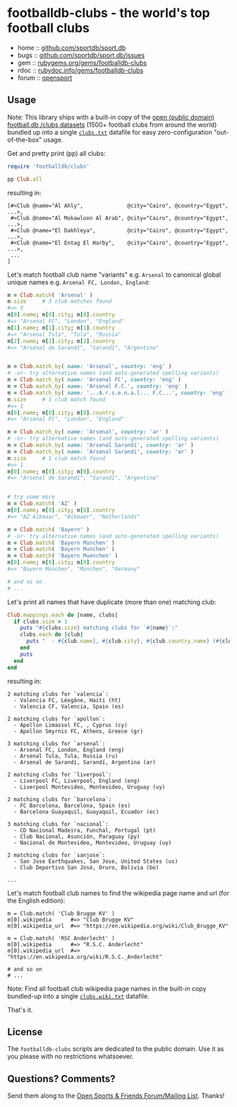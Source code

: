 # footballdb-clubs - the world's top football clubs


* home  :: [github.com/sportdb/sport.db](https://github.com/sportdb/sport.db)
* bugs  :: [github.com/sportdb/sport.db/issues](https://github.com/sportdb/sport.db/issues)
* gem   :: [rubygems.org/gems/footballdb-clubs](https://rubygems.org/gems/footballdb-clubs)
* rdoc  :: [rubydoc.info/gems/footballdb-clubs](http://rubydoc.info/gems/footballdb-clubs)
* forum :: [opensport](http://groups.google.com/group/opensport)


## Usage

Note: This library ships with a built-in copy of the
[open (public domain) football.db /clubs datasets](https://github.com/openfootball/clubs)
(1500+ football clubs from around the world)
bundled up into a single [`clubs.txt`](config/clubs.txt) datafile
for easy zero-configuration "out-of-the-box" usage.


Get and pretty print (pp) all clubs:

``` ruby
require 'footballdb/clubs'

pp Club.all
```

resulting in:

```
[#<Club @name="Al Ahly",              @city="Cairo", @country="Egypt", ...>,
 #<Club @name="Al Mokawloon Al Arab", @city="Cairo", @country="Egypt", ...>,
 #<Club @name="El Dakhleya",          @city="Cairo", @country="Egypt", ...>,
 #<Club @name="El Entag El Harby",    @city="Cairo", @country="Egypt", ...>,
 ...
]
```


Let's match football club name "variants" e.g. `Arsenal`
to canonical global unique names e.g. `Arsenal FC, London, England`:


``` ruby
m = Club.match( 'Arsenal' )
m.size     # 3 club matches found
#=> 3
m[0].name; m[0].city; m[0].country
#=> "Arsenal FC", "London", "England"
m[1].name; m[1].city; m[1].country
#=> "Arsenal Tula", "Tula", "Russia"
m[2].name; m[2].city; m[2].country
#=> "Arsenal de Sarandí", "Sarandí", "Argentina"


m = Club.match_by( name: 'Arsenal', country: 'eng' )
# -or- try alternative names (and auto-generated spelling variants)
m = Club.match_by( name: 'Arsenal FC', country: 'eng' )
m = Club.match_by( name: 'Arsenal F.C.', country: 'eng' )
m = Club.match_by( name: '...A.r.s.e.n.a.l... F.C...', country: 'eng' )
m.size     # 1 club match found
#=> 1
m[0].name; m[0].city; m[0].country
#=> "Arsenal FC", "London", "England"

m = Club.match_by( name: 'Arsenal', country: 'ar' )
# -or- try alternative names (and auto-generated spelling variants)
m = Club.match_by( name: 'Arsenal Sarandí', country: 'ar' )
m = Club.match_by( name: 'Arsenal Sarandi', country: 'ar' )
m.size     # 1 club match found
#=> 1
m[0].name; m[0].city; m[0].country
#=> "Arsenal de Sarandí", "Sarandí", "Argentina"


# try some more
m = Club.match( 'AZ' )
m[0].name; m[0].city; m[0].country
#=> "AZ Alkmaar", "Alkmaar", "Netherlands"

m = Club.match( 'Bayern' )
# -or- try alternative names (and auto-generated spelling variants)
m = Club.match( 'Bayern München' )
m = Club.match( 'Bayern Munchen' )
m = Club.match( 'Bayern Muenchen' )
m[0].name; m[0].city; m[0].country
#=> "Bayern München", "München", "Germany"

# and so on
# ...
```

Let's print all names that have duplicate (more than one) matching club:

``` ruby
Club.mappings.each do |name, clubs|
  if clubs.size > 1
    puts "#{clubs.size} matching clubs for `#{name}`:"
    clubs.each do |club|
      puts "  - #{club.name}, #{club.city}, #{club.country.name} (#{club.country.key})"
    end
    puts
  end
end
```

resulting in:

```
2 matching clubs for `valencia`:
  - Valencia FC, Léogâne, Haiti (ht)
  - Valencia CF, Valencia, Spain (es)

2 matching clubs for `apollon`:
  - Apollon Limassol FC, , Cyprus (cy)
  - Apollon Smyrnis FC, Athens, Greece (gr)

3 matching clubs for `arsenal`:
  - Arsenal FC, London, England (eng)
  - Arsenal Tula, Tula, Russia (ru)
  - Arsenal de Sarandí, Sarandí, Argentina (ar)

2 matching clubs for `liverpool`:
  - Liverpool FC, Liverpool, England (eng)
  - Liverpool Montevideo, Montevideo, Uruguay (uy)

2 matching clubs for `barcelona`:
  - FC Barcelona, Barcelona, Spain (es)
  - Barcelona Guayaquil, Guayaquil, Ecuador (ec)

3 matching clubs for `nacional`:
  - CD Nacional Madeira, Funchal, Portugal (pt)
  - Club Nacional, Asunción, Paraguay (py)
  - Nacional de Montevideo, Montevideo, Uruguay (uy)

2 matching clubs for `sanjose`:
  - San Jose Earthquakes, San Jose, United States (us)
  - Club Deportivo San José, Oruro, Bolivia (bo)

...
```


Let's match football club names to find the wikipedia page name and url
(for the English edition):

```
m = Club.match( 'Club Brugge KV' )
m[0].wikipedia      #=> "Club Brugge KV"
m[0].wikipedia_url  #=> "https://en.wikipedia.org/wiki/Club_Brugge_KV"

m = Club.match( 'RSC Anderlecht' )
m[0].wikipedia      #=> "R.S.C. Anderlecht"
m[0].wikipedia_url  #=> "https://en.wikipedia.org/wiki/R.S.C._Anderlecht"

# and so on
# ...
```

Note:  Find all football club wikipedia page names in the built-in copy  
bundled-up into a single [`clubs.wiki.txt`](config/clubs.wiki.txt) datafile.



That's it.


## License

The `footballdb-clubs` scripts are dedicated to the public domain.
Use it as you please with no restrictions whatsoever.


## Questions? Comments?

Send them along to the
[Open Sports & Friends Forum/Mailing List](http://groups.google.com/group/opensport).
Thanks!
